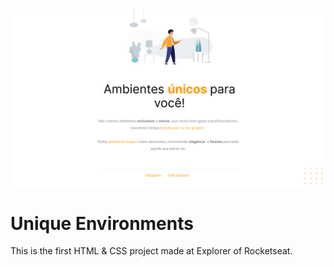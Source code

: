 <img src="./images/print-01.png" alt="The print of project">
<h1>Unique Environments</h1>
<p>This is the first HTML & CSS project made at Explorer of Rocketseat.</p>
